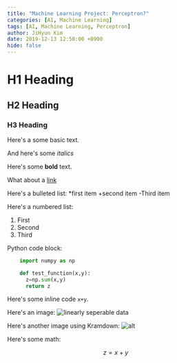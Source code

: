 ```yaml
---
title: "Machine Learning Project: Perceptron?"
categories: [AI, Machine Learning]
tags: [AI, Machine Learning, Perceptron]
author: JiHyun Kim
date: 2019-12-13 12:50:00 +0900
hide: false
---
```


# H1 Heading

## H2 Heading

### H3 Heading

Here's a some basic text.

And here's some *italics*

Here's some **bold** text.

What about a [link](https://github.com/JiiHyunKim)

Here's a bulleted list:
*first item
+second item
-Third item

Here's a numbered list:
1. First
2. Second
3. Third

Python code block:
```python
    import numpy as np

    def test_function(x,y):
      z=np.sum(x,y)
      return z
```

Here's some inline code `x+y`.

Here's an image:
<img src="{{site.url}}{{site.baseurl}}/images/perceptron/linsep.jpg" alt="linearly seperable data">

Here's another image using Kramdown:
![alt]({{site.url}}{{site.baseurl}}/images/perceptron/linsep.jpg")

Here's some math:

$$z=x+y$$